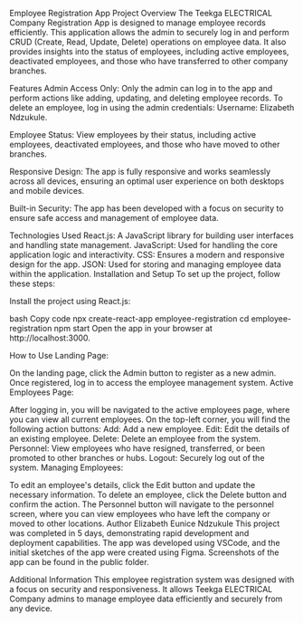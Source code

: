 Employee Registration App
Project Overview
The Teekga ELECTRICAL Company Registration App is designed to manage employee records efficiently. This application allows the admin to securely log in and perform CRUD (Create, Read, Update, Delete) operations on employee data. It also provides insights into the status of employees, including active employees, deactivated employees, and those who have transferred to other company branches.

Features
Admin Access Only:
Only the admin can log in to the app and perform actions like adding, updating, and deleting employee records. To delete an employee, log in using the admin credentials:
Username: Elizabeth Ndzukule.

Employee Status:
View employees by their status, including active employees, deactivated employees, and those who have moved to other branches.

Responsive Design:
The app is fully responsive and works seamlessly across all devices, ensuring an optimal user experience on both desktops and mobile devices.

Built-in Security:
The app has been developed with a focus on security to ensure safe access and management of employee data.

Technologies Used
React.js: A JavaScript library for building user interfaces and handling state management.
JavaScript: Used for handling the core application logic and interactivity.
CSS: Ensures a modern and responsive design for the app.
JSON: Used for storing and managing employee data within the application.
Installation and Setup
To set up the project, follow these steps:

Install the project using React.js:

bash
Copy code
npx create-react-app employee-registration
cd employee-registration
npm start
Open the app in your browser at http://localhost:3000.

How to Use
Landing Page:

On the landing page, click the Admin button to register as a new admin.
Once registered, log in to access the employee management system.
Active Employees Page:

After logging in, you will be navigated to the active employees page, where you can view all current employees.
On the top-left corner, you will find the following action buttons:
Add: Add a new employee.
Edit: Edit the details of an existing employee.
Delete: Delete an employee from the system.
Personnel: View employees who have resigned, transferred, or been promoted to other branches or hubs.
Logout: Securely log out of the system.
Managing Employees:

To edit an employee's details, click the Edit button and update the necessary information.
To delete an employee, click the Delete button and confirm the action.
The Personnel button will navigate to the personnel screen, where you can view employees who have left the company or moved to other locations.
Author
Elizabeth Eunice Ndzukule
This project was completed in 5 days, demonstrating rapid development and deployment capabilities. The app was developed using VSCode, and the initial sketches of the app were created using Figma. Screenshots of the app can be found in the public folder.

Additional Information
This employee registration system was designed with a focus on security and responsiveness. It allows Teekga ELECTRICAL Company admins to manage employee data efficiently and securely from any device.
